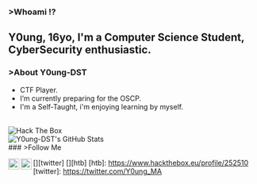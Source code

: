 ### >Whoami ⁉

## Y0ung, 16yo, I'm a Computer Science Student, CyberSecurity enthusiastic.

### >About Y0ung-DST

- CTF Player.
- I’m currently preparing for the OSCP.
- I'm a Self-Taught, i'm enjoying learning by myself.
<br />
<img src="http://www.hackthebox.eu/badge/image/252510" alt="Hack The Box">
<br />
<img align="left" alt="Y0ung-DST's GitHub Stats" src="https://github-readme-stats.vercel.app/api?username=Y0ung-DST&show_icons=true&theme=tokyonight" />

<br />
### >Follow Me

[<img align="left" alt="young | Twitter" width="22px" src="https://cdn.jsdelivr.net/npm/simple-icons@v3/icons/twitter.svg" />][twitter]
[<img align="left" alt="young | HTB" width="22px" src="https://forum.hackthebox.eu/uploads/RJZMUY81IQLQ.png" />][htb]
[htb]: https://www.hackthebox.eu/profile/252510
[twitter]: https://twitter.com/Y0ung_MA
